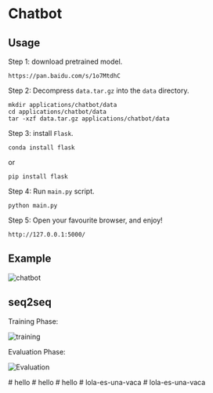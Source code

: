 
# Chatbot

## Usage

Step 1: download pretrained model.

    https://pan.baidu.com/s/1o7MtdhC

Step 2: Decompress ``data.tar.gz`` into the ``data`` directory.

    mkdir applications/chatbot/data
    cd applications/chatbot/data
    tar -xzf data.tar.gz applications/chatbot/data

Step 3: install ``Flask``.
    
    conda install flask
    
or

    pip install flask


Step 4: Run ``main.py`` script.
    
    python main.py

Step 5: Open your favourite browser, and enjoy!

    http://127.0.0.1:5000/

## Example 

![chatbot](chatbot/pics/chatbot.png)

## seq2seq

Training Phase:

![training](chatbot/pics/Training.jpg)


Evaluation Phase:

![Evaluation](chatbot/pics/Eval.jpg)






 #   h e l l o  
 #   h e l l o  
 #   h e l l o  
 #   l o l a - e s - u n a - v a c a  
 #   l o l a - e s - u n a - v a c a  
 